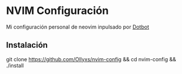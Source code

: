 # NVIM Configuración

Mi configuración personal de neovim inpulsado por [Dotbot](https://github.com/anishathalye/dotbot)

## Instalación

git clone https://github.com/Ollyxs/nvim-config && cd nvim-config && ./install
